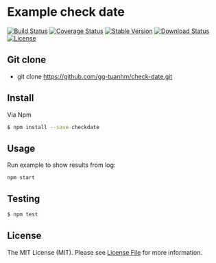 # Example check date

[![Build Status](https://travis-ci.org/gg-tuanhm/check-date.svg?branch=master)](https://travis-ci.org/gg-tuanhm/check-date)
[![Coverage Status](https://coveralls.io/repos/github/gg-tuanhm/check-date/badge.svg?branch=master)](https://coveralls.io/github/gg-tuanhm/check-date?branch=master)
[![Stable Version](https://img.shields.io/npm/v/checkdate.svg)](https://www.npmjs.com/package/checkdate)
[![Download Status](https://img.shields.io/npm/dt/checkdate.svg)](https://www.npmjs.com/package/checkdate)
[![License](https://img.shields.io/github/license/gg-tuanhm/check-date.svg)](https://github.com/gg-tuanhm/check-date/blob/develop/LICENSE)

## Git clone
- git clone https://github.com/gg-tuanhm/check-date.git

## Install

Via Npm

``` bash
$ npm install --save checkdate
```

## Usage
Run example to show results from log:

```
npm start
```
## Testing

``` bash
$ npm test
```

## License

The MIT License (MIT). Please see [License File](LICENSE.md) for more information.
